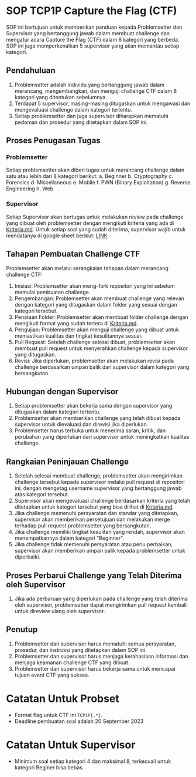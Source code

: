 # SOP TCP1P Capture the Flag (CTF)

SOP ini bertujuan untuk memberikan panduan kepada Problemsetter dan Supervisor yang bertanggung jawab dalam membuat challenge dan mengatur acara Capture the Flag (CTF) dalam 8 kategori yang berbeda. SOP ini juga memperkenalkan 5 supervisor yang akan memantau setiap kategori.

## Pendahuluan

1. Problemsetter adalah individu yang bertanggung jawab dalam merancang, mengembangkan, dan menguji challenge CTF dalam 8 kategori yang ditentukan sebelumnya.
2. Terdapat 5 supervisor, masing-masing ditugaskan untuk mengawasi dan mengevaluasi challenge dalam kategori tertentu.
3. Setiap problemsetter dan juga supervisor diharapkan mematuhi pedoman dan prosedur yang ditetapkan dalam SOP ini.

## Proses Penugasan Tugas

### Problemsetter
Setiap problemsetter akan diberi tugas untuk merancang challenge dalam satu atau lebih dari 8 kategori berikut:
   a. Beginner
   b. Cryptography
   c. Forensics
   d. Miscellaneous
   e. Mobile
   f. PWN (Binary Exploitation)
   g. Reverse Engineering
   h. Web

### Supervisor
Setiap Supervisor akan bertugas untuk melakukan review pada challenge yang dibuat oleh problemsetter dengan mengikuti kriteria yang ada di [Kriteria.md](/Kriteria.md). Untuk setiap soal yang sudah diterima, supervisor wajib untuk mendatanya di google sheet berikut: [LINK](https://docs.google.com/spreadsheets/d/13cgB0gQIriOG9T1IfEcoAtaFxxyK_AtjpHezKM4F0w0/edit?usp=sharing)

## Tahapan Pembuatan Challenge CTF

Problemsetter akan melalui serangkaian tahapan dalam merancang challenge CTF:

1. Inisiasi: Problemsetter akan meng-fork repositori yang ini sebelum memulai pembuatan challenge.
2. Pengembangan: Problemsetter akan membuat challenge yang relevan dengan kategori yang ditugaskan dalam folder yang sesuai dengan kategori tersebut.
3. Penataan Folder: Problemsetter akan membuat folder challenge dengan mengikuti format yang sudah tertera di [Kriteria.md](/Kriteria.md).
4. Pengujian: Problemsetter akan menguji challenge yang dibuat untuk memastikan kualitas dan tingkat kesulitannya sesuai.
5. Pull Request: Setelah challenge selesai dibuat, problemsetter akan membuat pull request untuk menyerahkan challenge kepada supervisor yang ditugaskan.
6. Revisi: Jika diperlukan, problemsetter akan melakukan revisi pada challenge berdasarkan umpan balik dari supervisor dalam kategori yang bersangkutan.

## Hubungan dengan Supervisor

1. Setiap problemsetter akan bekerja sama dengan supervisor yang ditugaskan dalam kategori tertentu.
2. Problemsetter akan memberikan challenge yang telah dibuat kepada supervisor untuk dievaluasi dan direvisi jika diperlukan.
3. Problemsetter harus terbuka untuk menerima saran, kritik, dan perubahan yang diperlukan dari supervisor untuk meningkatkan kualitas challenge.

## Rangkaian Peninjauan Challenge

1. Setelah selesai membuat challenge, problemsetter akan mengirimkan challenge tersebut kepada supervisor melalui pull request di repositori ini, dengan mengetag username supervisor yang bertanggung jawab atas kategori tersebut.
2. Supervisor akan mengevaluasi challenge berdasarkan kriteria yang telah ditetapkan untuk kategori tersebut yang bisa dilihat di [Kriteria.md](/Kriteria.md).
3. Jika challenge memenuhi persyaratan dan standar yang ditetapkan, supervisor akan memberikan persetujuan dan melakukan merge terhadap pull request problemsetter yang bersangkutan.
4. Jika challenge memiliki tingkat kesulitan yang rendah, supervisor akan menempatkannya dalam kategori "Beginner".
5. Jika challenge tidak memenuhi persyaratan atau perlu perbaikan, supervisor akan memberikan umpan balik kepada problemsetter untuk diperbaiki.

## Proses Perbarui Challenge yang Telah Diterima oleh Supervisor

1. Jika ada perbaruan yang diperlukan pada challenge yang telah diterima oleh supervisor, problemsetter dapat mengirimkan pull request kembali untuk direview ulang oleh supervisor.

## Penutup

1. Problemsetter dan supervisor harus mematuhi semua persyaratan, prosedur, dan instruksi yang ditetapkan dalam SOP ini.
2. Problemsetter dan supervisor harus menjaga kerahasiaan informasi dan menjaga keamanan challenge CTF yang dibuat.
3. Problemsetter dan supervisor harus bekerja sama untuk mencapai tujuan event CTF yang sukses.

# Catatan Untuk Probset
- Format flag untuk CTF ini `TCP1P{.*}`.
- Deadline pembuatan soal adalah 20 September 2023

# Catatan Untuk Supervisor
- Minimum soal setiap kategori 4 dan maksimal 8, terkecuali untuk kategori Beginer bisa bebas.
